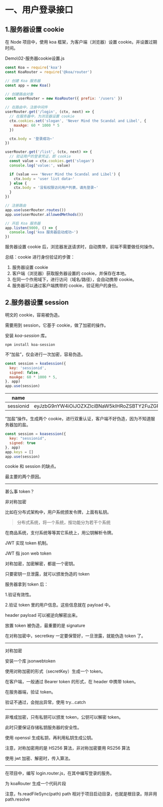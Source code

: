 # 一、用户登录接口

## 1.服务器设置 cookie

在 Node 项目中，使用 koa 框架，为客户端（浏览器）设置 cookie。并设置过期时间。

Demo\02-服务器cookie设置.js

```js
const Koa = require('koa')
const KoaRouter = require('@koa/router')

// 创建 Koa 服务器
const app = new Koa()

// 创建路由对象
const userRouter = new KoaRouter({ prefix: '/users' })

// 在路由中，注册中间件
userRouter.get('/login', (ctx, next) => {
  // 在服务器中，为浏览器设置 cookie
  ctx.cookies.set('slogan', 'Never Mind the Scandal and Libel', {
    maxAge: 60 * 1000 * 5
  })

  ctx.body = '登录成功~'
})

userRouter.get('/list', (ctx, next) => {
  // 验证用户的登录凭证，即 cookie
  const value = ctx.cookies.get('slogan')
  console.log('value:', value)

  if (value === 'Never Mind the Scandal and Libel') {
    ctx.body = 'user list data~'
  } else {
    ctx.body = '没有权限访问用户列表，请先登录~'
  }
})

// 注册路由
app.use(userRouter.routes())
app.use(userRouter.allowedMethods())

// 开启 Koa 服务器
app.listen(9000, () => {
  console.log('koa 服务器启动成功~')
})
```

服务器设置 cookie 后，浏览器发送请求时，自动携带，前端不需要做任何操作。

总结：cookie 进行身份验证的步骤：

1. 服务器设置 cookie
2. 客户端（浏览器）获取服务器设置的 cookie，并保存在本地。
3. 在同一个作用域下，进行访问（域名/路径），会自动携带 cookie。
4. 服务器可以通过客户端携带的 cookie，验证用户的身份。

## 2.服务器设置 session

明文的 cookie，容易被伪造。

需要用到 session，它基于 cookie，做了加密的操作。

安装 *koa-session* 库。

```shell
npm install koa-session
```

不“加盐”，仅会进行一次加密，容易伪造。

```js
const session = koaSession({
  key: 'sessionid',
  signed: false,
  maxAge: 60 * 1000 * 5,
}, app)
app.use(session)
```

| name      | value                                                        | ...  |
| --------- | ------------------------------------------------------------ | ---- |
| sessionid | eyJzbG9nYW4iOiJOZXZlciBNaW5kIHRoZSBTY2FuZGFsIGFuZCBMaWJlbCIsIl9leHBpcmUiOjE2ODI3ODM1NjM5NzYsIl9tYXhBZ2UiOjMwMDAwMH0= | ...  |

“加盐”操作。生成两个 cookie，进行双重认证，客户端不好伪造，因为不知道服务器加的盐。

```js
const session = koasession({
  key: "sessionid",
  signed: true
}, app)
app.keys = []
app.use(session)
```



cookie 和 session 的缺点。

最主要的两个原因。

---

甚么事 token？

非对称加密

比如在分布式架构中，用户系统颁发令牌，上面有私钥。

> 分布式系统，将一个系统，按功能分为若干个系统

在商品系统，支付系统等等其它系统上，用公钥解析令牌。



JWT 实现 token 机制。

JWT 指 json web token

对称加密，加密解密，都是一个密钥。

只要密钥一旦泄露，就可以颁发伪造的 token



服务器拿到 token 后：

1.验证有效性。

2.验证 token 里的用户信息。这些信息就在 payload 中。



header payload 可以被逆向解密出来。

放置 token 被伪造，最重要的是 signature

在对称加密中，secretkey 一定要保管好，一旦泄露，就能伪造 token 了。

---

对称加密

安装一个库 jsonwebtoken

使用对称加密的形式（secretKey）生成一个 token。

在客户端，一般通过 Bearer token 的形式，在 header 中携带 token。



在服务器端，验证 token。

验证不通过，会抛出异常，使用 try...catch

---

非堆成加密，只有私钥可以颁发 token，公钥可以解密 token。

此时只要保证存储私钥服务器的安全性。



使用 openssl 生成私钥，再利用私钥生成公钥。

注意，对称加密用的是 HS256 算法，非对称加密要用 RS256 算法

使用 jwt 加密、解密时，传入算法。

---

在项目中，编写 login.router.js，在其中编写登录的服务。

为 koaRouter 生成一个代码片段

注意，fs.readFileSync(path) path 相对于项目启动目录，也就是根目录。除非用 path.resolve